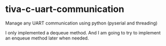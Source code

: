 # tiva-c-uart-communication
Manage any UART communication using python (pyserial and threading)

I only implemented a dequeue method. And I am going to try to implement an enqueue method later when needed.

